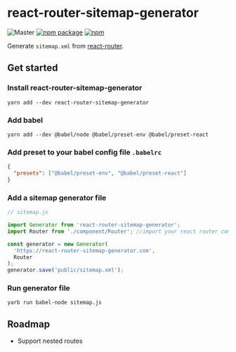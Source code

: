 # react-router-sitemap-generator

![Master](https://github.com/clh161/react-router-sitemap-generator/actions/workflows/main.yml/badge.svg?branch=master)
[![npm package](https://img.shields.io/npm/v/react-router-sitemap-generator.svg?style=flat-square)](https://www.npmjs.org/package/react-router-sitemap-generator)
[![npm](https://img.shields.io/npm/dm/react-router-sitemap-generator.svg)](https://www.npmjs.com/package/react-router-sitemap-generator)

Generate `sitemap.xml` from [react-router](https://github.com/ReactTraining/react-router).

## Get started

### Install react-router-sitemap-generator

```shell
yarn add --dev react-router-sitemap-generator
```

### Add babel

```shell
yarn add --dev @babel/node @babel/preset-env @babel/preset-react
```

### Add preset to your babel config file `.babelrc`

```json
{
  "presets": ["@babel/preset-env", "@babel/preset-react"]
}
```

### Add a sitemap generator file

```javascript
// sitemap.js

import Generator from 'react-router-sitemap-generator';
import Router from './component/Router'; //import your react router component

const generator = new Generator(
  'https://react-router-sitemap-generator.com',
  Router
);
generator.save('public/sitemap.xml');
```

### Run generator file

```shell
yarb run babel-node sitemap.js
```

## Roadmap

- Support nested routes
